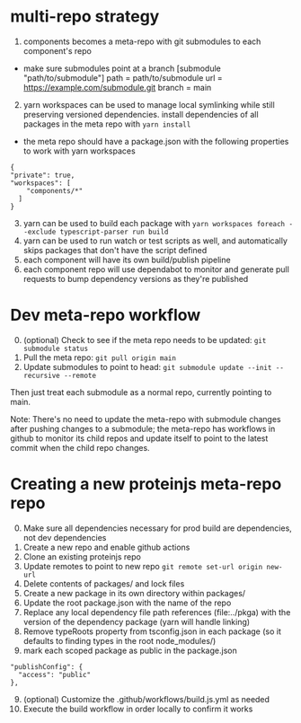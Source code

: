 # multi-repo strategy

1. components becomes a meta-repo with git submodules to each component's repo
  - make sure submodules point at a branch
    [submodule "path/to/submodule"]
    path = path/to/submodule
    url = https://example.com/submodule.git
    branch = main
2. yarn workspaces can be used to manage local symlinking while still preserving versioned dependencies. install dependencies of all packages in the meta repo with `yarn install`
  - the meta repo should have a package.json with the following properties to work with yarn workspaces
  ```
  {
  "private": true,
  "workspaces": [
      "components/*"
    ]
  }
  ```
3. yarn can be used to build each package with `yarn workspaces foreach --exclude typescript-parser run build`
4. yarn can be used to run watch or test scripts as well, and automatically skips packages that don't have the script defined
5. each component will have its own build/publish pipeline
6. each component repo will use dependabot to monitor and generate pull requests to bump dependency versions as they're published


# Dev meta-repo workflow

0. (optional) Check to see if the meta repo needs to be updated: `git submodule status`
1. Pull the meta repo: `git pull origin main`
2. Update submodules to point to head: `git submodule update --init --recursive --remote`

Then just treat each submodule as a normal repo, currently pointing to main.

Note: There's no need to update the meta-repo with submodule changes after pushing changes to a submodule; the meta-repo has workflows in github to monitor its child repos and update itself to point to the latest commit when the child repo changes.

# Creating a new proteinjs meta-repo repo

00. Make sure all dependencies necessary for prod build are dependencies, not dev dependencies
0. Create a new repo and enable github actions
1. Clone an existing proteinjs repo
2. Update remotes to point to new repo `git remote set-url origin new-url`
3. Delete contents of packages/ and lock files
4. Create a new package in its own directory within packages/
5. Update the root package.json with the name of the repo
6. Replace any local dependency file path references (file:../pkga) with the version of the dependency package (yarn will handle linking)
7. Remove typeRoots property from tsconfig.json in each package (so it defaults to finding types in the root node_modules/)
8. mark each scoped package as public in the package.json
  ```
  "publishConfig": {
    "access": "public"
  },
  ```
9. (optional) Customize the .github/workflows/build.js.yml as needed
10. Execute the build workflow in order locally to confirm it works